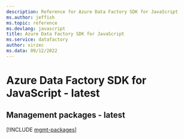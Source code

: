 ```yaml
---
description: Reference for Azure Data Factory SDK for JavaScript
ms.author: jeffish
ms.topic: reference
ms.devlang: javascript
title: Azure Data Factory SDK for JavaScript
ms.service: datafactory
author: xirzec
ms.data: 09/12/2022
---
```

# Azure Data Factory SDK for JavaScript - latest

## Management packages - latest
[!INCLUDE [mgmt-packages](data-factory-mgmt-index.md)]